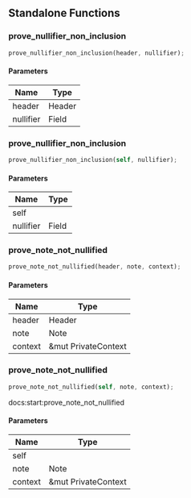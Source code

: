 ## Standalone Functions

### prove_nullifier_non_inclusion

```rust
prove_nullifier_non_inclusion(header, nullifier);
```

#### Parameters
| Name | Type |
| --- | --- |
| header | Header |
| nullifier | Field |

### prove_nullifier_non_inclusion

```rust
prove_nullifier_non_inclusion(self, nullifier);
```

#### Parameters
| Name | Type |
| --- | --- |
| self |  |
| nullifier | Field |

### prove_note_not_nullified

```rust
prove_note_not_nullified(header, note, context);
```

#### Parameters
| Name | Type |
| --- | --- |
| header | Header |
| note | Note |
| context | &mut PrivateContext |

### prove_note_not_nullified

```rust
prove_note_not_nullified(self, note, context);
```

docs:start:prove_note_not_nullified

#### Parameters
| Name | Type |
| --- | --- |
| self |  |
| note | Note |
| context | &mut PrivateContext |

